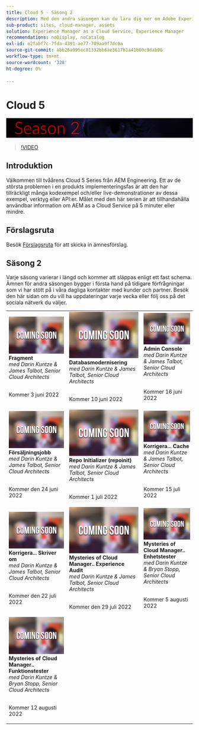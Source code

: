 ```yaml
---
title: Cloud 5 - Säsong 2
description: Med den andra säsongen kan du lära dig mer om Adobe Experience Manager (AEM) as a Cloud Service från Adobe egna tekniker som bygger upp det och de experttjänster som levererar det.
sub-product: sites, cloud-manager, assets
solution: Experience Manager as a Cloud Service, Experience Manager
recommendations: noDisplay, noCatalog
exl-id: e2fabf7c-7fda-4391-ae77-709aa9f7dc0a
source-git-commit: abb26a995ec81332bb6ae3617b1a41b60c9dab96
workflow-type: tm+mt
source-wordcount: '328'
ht-degree: 0%

---
```


# Cloud 5

![AEM Experts Series](./imgs/masthead-s2.png)
>[!VIDEO](https://video.tv.adobe.com/v/343127)

## Introduktion

Välkommen till tvåårens Cloud 5 Series från AEM Engineering. Ett av de största problemen i en produkts implementeringsfas är att den har tillräckligt många kodexempel och/eller live-demonstrationer av dessa exempel, verktyg eller API:er. Målet med den här serien är att tillhandahålla användbar information om AEM as a Cloud Service på 5 minuter eller mindre.

## Förslagsruta

Besök [Förslagsruta](https://forms.office.com/r/74P5Xz4UH0) för att skicka in ämnesförslag.

## Säsong 2

Varje säsong varierar i längd och kommer att släppas enligt ett fast schema. Ämnen för andra säsongen bygger i första hand på tidigare förfrågningar som vi har stött på i våra dagliga kontakter med kunder och partner. Besök den här sidan om du vill ha uppdateringar varje vecka eller följ oss på det sociala nätverk du väljer.

<table>
  <tr>
   <td>
      <img alt="Fragment" src="./imgs/coming-soon.png"/>
      <div>
         <strong>Fragment</strong>        
         <br/><em>med Darin Kuntze &amp; James Talbot, Senior Cloud Architects</em>
      </div>
      <p>
        <br/>
         Kommer 3 juni 2022
      </p>
     </td>   
     <td>
         <img alt="Databasmodernisering" src="./imgs/coming-soon.png"/>
      <div>
         <strong>Databasmodernisering</strong>
         <br/><em>med Darin Kuntze &amp; James Talbot, Senior Cloud Architects</em>
      </div>
      <p>
        <br/>
         Kommer 10 juni 2022
      </p>
   </td>
     <td>
            <img alt="Admin Console" src="./imgs/coming-soon.png"/>
      <div>
            <strong>Admin Console</strong>
         <br/><em>med Darin Kuntze &amp; James Talbot, Senior Cloud Architects</em>
      </div>
      <p>
        <br/>
         Kommer 16 juni 2022
      </p>
   </td> 
  </tr>
  <tr>
   <td>
            <img alt="Försäljningsjobb" src="./imgs/coming-soon.png"/>
      <div>
            <strong>Försäljningsjobb</strong>       
         <br/><em>med Darin Kuntze &amp; James Talbot, Senior Cloud Architects</em>
      </div>
      <p>
        <br/>
         Kommer den 24 juni 2022
      </p>
     </td>   
     <td>
        <img alt="Repo Initializer (repoinit)" src="./imgs/coming-soon.png"/>
      <div>
        <strong>Repo Initializer (repoinit)</strong>
         <br/><em>med Darin Kuntze &amp; James Talbot, Senior Cloud Architects</em>
      </div>
      <p>
        <br/>
            Kommer 1 juli 2022
      </p>
   </td>
     <td>
            <img alt="Korrigera... Cache" src="./imgs/coming-soon.png"/>
      <div>
         <strong>Korrigera... Cache</strong>
         <br/><em>med Darin Kuntze &amp; James Talbot, Senior Cloud Architects</em>
      </div>
      <p>
        <br/>
         Kommer 15 juli 2022
      </p>
   </td> 
  </tr>
<tr>
   <td>
            <img alt="Korrigera... Skriver om" src="./imgs/coming-soon.png"/>
      <div>
            <strong>Korrigera... Skriver om</strong>
         <br/><em>med Darin Kuntze &amp; James Talbot, Senior Cloud Architects</em>
      </div>
      <p>
        <br/>
         Kommer den 22 juli 2022
      </p>
     </td>   
     <td>
            <img alt="Mysteries of Cloud Manager.. Experience Audit" src="./imgs/coming-soon.png"/>
      <div>
            <strong>Mysteries of Cloud Manager.. Experience Audit</strong>
         <br/><em>med Darin Kuntze &amp; James Talbot, Senior Cloud Architects</em>
      </div>
      <p>
        <br/>
        Kommer den 29 juli 2022
      </p>
   </td>
     <td>
            <img alt="Mysteries of Cloud Manager.. Enhetstester" src="./imgs/coming-soon.png"/>
      <div>
            <strong>Mysteries of Cloud Manager.. Enhetstester</strong>
         <br/><em>med Darin Kuntze &amp; Bryan Stopp, Senior Cloud Architects</em>
      </div>
      <p>
        <br/>
         Kommer 5 augusti 2022
      </p>
   </td> 
  </tr>
    <tr>
        <td>
                <img alt="Mysteries of Cloud Manager.. Funktionstester" src="./imgs/coming-soon.png"/>
            <div>
                <strong>Mysteries of Cloud Manager.. Funktionstester</strong><br/>        
                <em>med Darin Kuntze &amp; Bryan Stopp, Senior Cloud Architects</em>
            </div>
            <p><br/>
                Kommer 12 augusti 2022
            </p>
        </td>
        <td></td>
        <td></td>
    </tr>
</table>
